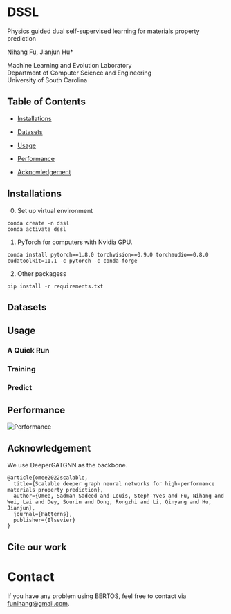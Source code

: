 # DSSL
Physics guided dual self-supervised learning for materials property prediction

Nihang Fu, Jianjun Hu* <br>

Machine Learning and Evolution Laboratory <br>
Department of Computer Science and Engineering <br>
University of South Carolina

## Table of Contents
- [Installations](#Installations)

- [Datasets](#Datasets)

- [Usage](#Usage)

- [Performance](#Performance)

- [Acknowledgement](#Acknowledgement)

## Installations

0. Set up virtual environment
```
conda create -n dssl
conda activate dssl
```

1. PyTorch for computers with Nvidia GPU.
```
conda install pytorch==1.8.0 torchvision==0.9.0 torchaudio==0.8.0 cudatoolkit=11.1 -c pytorch -c conda-forge
```

2. Other packagess
```
pip install -r requirements.txt
```  

## Datasets  


## Usage
### A Quick Run

### Training

### Predict


## Performance

![Performance](performances.png)

## Acknowledgement
We use DeeperGATGNN as the backbone.
```
@article{omee2022scalable,
  title={Scalable deeper graph neural networks for high-performance materials property prediction},
  author={Omee, Sadman Sadeed and Louis, Steph-Yves and Fu, Nihang and Wei, Lai and Dey, Sourin and Dong, Rongzhi and Li, Qinyang and Hu, Jianjun},
  journal={Patterns},
  publisher={Elsevier}
}
```

## Cite our work


# Contact
If you have any problem using BERTOS, feel free to contact via [funihang@gmail.com](mailto:funihang@gmail.com).

